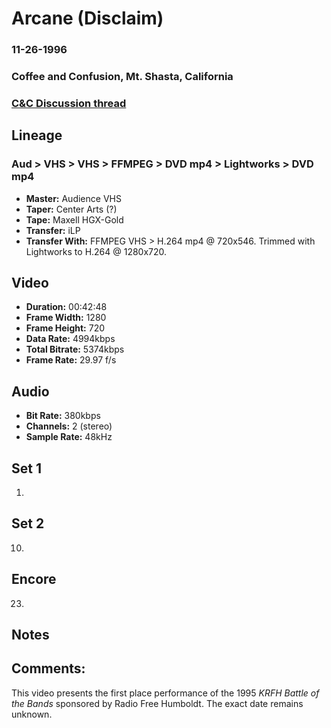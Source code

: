 # Arcane (Disclaim)
### 11-26-1996
### Coffee and Confusion, Mt. Shasta, California
### [C&C Discussion thread](https://github.com/iLPdev/disclaim/discussions/13) 

## Lineage
### Aud > VHS > VHS > FFMPEG > DVD mp4 > Lightworks > DVD mp4

* **Master:** Audience VHS 
* **Taper:** Center Arts (?)
* **Tape:** Maxell HGX-Gold
* **Transfer:** iLP
* **Transfer With:** FFMPEG VHS > H.264 mp4 @ 720x546. Trimmed with Lightworks to H.264 @ 1280x720.

## Video
* **Duration:** 00:42:48
* **Frame Width:** 1280
* **Frame Height:** 720
* **Data Rate:** 4994kbps
* **Total Bitrate:** 5374kbps
* **Frame Rate:** 29.97 f/s

## Audio
* **Bit Rate:** 380kbps
* **Channels:** 2 (stereo)
* **Sample Rate:** 48kHz

## Set 1

1. 

## Set 2

10.


## Encore

23.

## Notes

## Comments:
This video presents the first place performance of the 1995 _KRFH Battle of the Bands_ sponsored by Radio Free Humboldt. The exact date remains unknown. 
